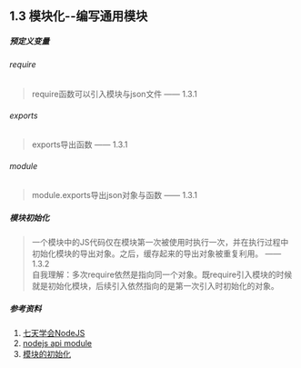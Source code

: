 1.3 模块化--编写通用模块
---
##### 预定义变量
###### require
> require函数可以引入模块与json文件 —— 1.3.1  

###### exports
> exports导出函数 —— 1.3.1  

###### module
> module.exports导出json对象与函数 —— 1.3.1  

##### 模块初始化
> 一个模块中的JS代码仅在模块第一次被使用时执行一次，并在执行过程中初始化模块的导出对象。之后，缓存起来的导出对象被重复利用。 —— 1.3.2  
自我理解：多次require依然是指向同一个对象。既require引入模块的时候就是初始化模块，后续引入依然指向的是第一次引入时初始化的对象。  

##### 参考资料
1. [七天学会NodeJS](http://nqdeng.github.io/7-days-nodejs)
2. [nodejs api module](https://nodejs.org/api/modules.html)
3. [模块的初始化](http://www.ituring.com.cn/article/177569)